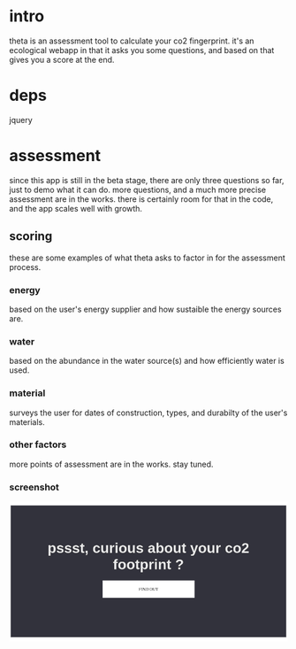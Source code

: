 # intro

theta is an assessment tool to calculate your co2 fingerprint. it's an ecological webapp in that it asks you some questions, and based on that gives you a score at the end.

# deps

jquery

# assessment

since this app is still in the beta stage, there are only three questions so far, just to demo what it can do. more questions, and a much more precise assessment are in the works. there is certainly room for that in the code, and the app scales well with growth.

## scoring

these are some examples of what theta asks to factor in for the assessment process.

### energy

based on the user's energy supplier and how sustaible the energy sources are.

### water

based on the abundance in the water source(s) and how efficiently water is used.

### material

surveys the user for dates of construction, types, and durabilty of the user's materials.

### other factors

more points of assessment are in the works. stay tuned.

### screenshot

![screenshot](assets/screenshot.png "demo")

